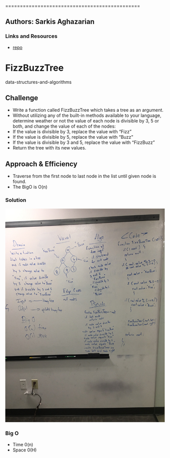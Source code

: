 
==============================================

## Authors: Sarkis Aghazarian


### Links and Resources
* [repo](https://github.com/sarkis74/data-structures-and-algorithms/tree/master/401-code-challenges/fizzBuzzTree)  

# FizzBuzzTree
data-structures-and-algorithms

## Challenge

* Write a function called FizzBuzzTree which takes a tree as an argument.
* Without utilizing any of the built-in methods available to your language, determine weather or not the value of each node is divisible by 3, 5 or both, and change the value of each of the nodes:
* If the value is divisible by 3, replace the value with “Fizz”
* If the value is divisible by 5, replace the value with “Buzz”
* If the value is divisible by 3 and 5, replace the value with “FizzBuzz”
* Return the tree with its new values.  

## Approach & Efficiency
* Traverse from the first node to last node in the list until given node is found.
* The BigO is O(n)




### Solution
![whiteboard](https://github.com/sarkis74/data-structures-and-algorithms/blob/master/401-code-challenges/fizzBuzzTree/fizzBuzzTree.jpg)



### Big O
* Time 0(n)
* Space 0(H)
